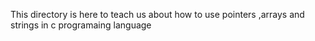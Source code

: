 This directory is here to teach us about how to use pointers ,arrays and strings in c programaing language
